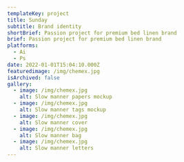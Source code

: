 ```yaml
---
templateKey: project
title: Sunday
subtitle: Brand identity
shortBrief: Passion project for premium bed linen brand
brief: Passion project for premium bed linen brand
platforms:
  - Ai
  - Ps
date: 2022-01-01T15:04:10.000Z
featuredimage: /img/chemex.jpg
isArchived: false
gallery:
  - image: /img/chemex.jpg
    alt: Slow manner papers mockup
  - image: /img/chemex.jpg
    alt: Slow manner tags mockup
  - image: /img/chemex.jpg
    alt: Slow manner cover
  - image: /img/chemex.jpg
    alt: Slow manner bag
  - image: /img/chemex.jpg
    alt: Slow manner letters
---
```

